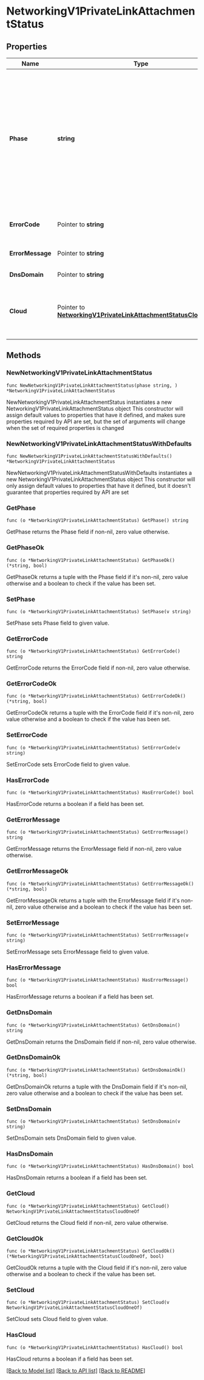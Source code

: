 # NetworkingV1PrivateLinkAttachmentStatus

## Properties

Name | Type | Description | Notes
------------ | ------------- | ------------- | -------------
**Phase** | **string** | The lifecycle phase of the PrivateLink attachment:    PROVISIONING: PrivateLink attachment provisioning is in progress;    WAITING_FOR_CONNECTIONS: PrivateLink attachment is waiting for connections;    READY: PrivateLink attachment is ready;    FAILED: PrivateLink attachment is in a failed state;    EXPIRED: PrivateLink attachment has timed out waiting for connections, can only be deleted;    DEPROVISIONING: PrivateLink attachment deprovisioning is in progress;  | [readonly] 
**ErrorCode** | Pointer to **string** | Error code if PrivateLink attachment is in a failed state. May be used for programmatic error checking. | [optional] [readonly] 
**ErrorMessage** | Pointer to **string** | Displayable error message if PrivateLink attachment is in a failed state. | [optional] [readonly] 
**DnsDomain** | Pointer to **string** | The root DNS domain for the PrivateLink attachment. | [optional] [readonly] 
**Cloud** | Pointer to [**NetworkingV1PrivateLinkAttachmentStatusCloudOneOf**](NetworkingV1PrivateLinkAttachmentStatusCloudOneOf.md) | The cloud specific status of the PrivateLink attachment. These will be populated when the PrivateLink attachment reaches the WAITING_FOR_CONNECTIONS state. | [optional] [readonly] 

## Methods

### NewNetworkingV1PrivateLinkAttachmentStatus

`func NewNetworkingV1PrivateLinkAttachmentStatus(phase string, ) *NetworkingV1PrivateLinkAttachmentStatus`

NewNetworkingV1PrivateLinkAttachmentStatus instantiates a new NetworkingV1PrivateLinkAttachmentStatus object
This constructor will assign default values to properties that have it defined,
and makes sure properties required by API are set, but the set of arguments
will change when the set of required properties is changed

### NewNetworkingV1PrivateLinkAttachmentStatusWithDefaults

`func NewNetworkingV1PrivateLinkAttachmentStatusWithDefaults() *NetworkingV1PrivateLinkAttachmentStatus`

NewNetworkingV1PrivateLinkAttachmentStatusWithDefaults instantiates a new NetworkingV1PrivateLinkAttachmentStatus object
This constructor will only assign default values to properties that have it defined,
but it doesn't guarantee that properties required by API are set

### GetPhase

`func (o *NetworkingV1PrivateLinkAttachmentStatus) GetPhase() string`

GetPhase returns the Phase field if non-nil, zero value otherwise.

### GetPhaseOk

`func (o *NetworkingV1PrivateLinkAttachmentStatus) GetPhaseOk() (*string, bool)`

GetPhaseOk returns a tuple with the Phase field if it's non-nil, zero value otherwise
and a boolean to check if the value has been set.

### SetPhase

`func (o *NetworkingV1PrivateLinkAttachmentStatus) SetPhase(v string)`

SetPhase sets Phase field to given value.


### GetErrorCode

`func (o *NetworkingV1PrivateLinkAttachmentStatus) GetErrorCode() string`

GetErrorCode returns the ErrorCode field if non-nil, zero value otherwise.

### GetErrorCodeOk

`func (o *NetworkingV1PrivateLinkAttachmentStatus) GetErrorCodeOk() (*string, bool)`

GetErrorCodeOk returns a tuple with the ErrorCode field if it's non-nil, zero value otherwise
and a boolean to check if the value has been set.

### SetErrorCode

`func (o *NetworkingV1PrivateLinkAttachmentStatus) SetErrorCode(v string)`

SetErrorCode sets ErrorCode field to given value.

### HasErrorCode

`func (o *NetworkingV1PrivateLinkAttachmentStatus) HasErrorCode() bool`

HasErrorCode returns a boolean if a field has been set.

### GetErrorMessage

`func (o *NetworkingV1PrivateLinkAttachmentStatus) GetErrorMessage() string`

GetErrorMessage returns the ErrorMessage field if non-nil, zero value otherwise.

### GetErrorMessageOk

`func (o *NetworkingV1PrivateLinkAttachmentStatus) GetErrorMessageOk() (*string, bool)`

GetErrorMessageOk returns a tuple with the ErrorMessage field if it's non-nil, zero value otherwise
and a boolean to check if the value has been set.

### SetErrorMessage

`func (o *NetworkingV1PrivateLinkAttachmentStatus) SetErrorMessage(v string)`

SetErrorMessage sets ErrorMessage field to given value.

### HasErrorMessage

`func (o *NetworkingV1PrivateLinkAttachmentStatus) HasErrorMessage() bool`

HasErrorMessage returns a boolean if a field has been set.

### GetDnsDomain

`func (o *NetworkingV1PrivateLinkAttachmentStatus) GetDnsDomain() string`

GetDnsDomain returns the DnsDomain field if non-nil, zero value otherwise.

### GetDnsDomainOk

`func (o *NetworkingV1PrivateLinkAttachmentStatus) GetDnsDomainOk() (*string, bool)`

GetDnsDomainOk returns a tuple with the DnsDomain field if it's non-nil, zero value otherwise
and a boolean to check if the value has been set.

### SetDnsDomain

`func (o *NetworkingV1PrivateLinkAttachmentStatus) SetDnsDomain(v string)`

SetDnsDomain sets DnsDomain field to given value.

### HasDnsDomain

`func (o *NetworkingV1PrivateLinkAttachmentStatus) HasDnsDomain() bool`

HasDnsDomain returns a boolean if a field has been set.

### GetCloud

`func (o *NetworkingV1PrivateLinkAttachmentStatus) GetCloud() NetworkingV1PrivateLinkAttachmentStatusCloudOneOf`

GetCloud returns the Cloud field if non-nil, zero value otherwise.

### GetCloudOk

`func (o *NetworkingV1PrivateLinkAttachmentStatus) GetCloudOk() (*NetworkingV1PrivateLinkAttachmentStatusCloudOneOf, bool)`

GetCloudOk returns a tuple with the Cloud field if it's non-nil, zero value otherwise
and a boolean to check if the value has been set.

### SetCloud

`func (o *NetworkingV1PrivateLinkAttachmentStatus) SetCloud(v NetworkingV1PrivateLinkAttachmentStatusCloudOneOf)`

SetCloud sets Cloud field to given value.

### HasCloud

`func (o *NetworkingV1PrivateLinkAttachmentStatus) HasCloud() bool`

HasCloud returns a boolean if a field has been set.


[[Back to Model list]](../README.md#documentation-for-models) [[Back to API list]](../README.md#documentation-for-api-endpoints) [[Back to README]](../README.md)


